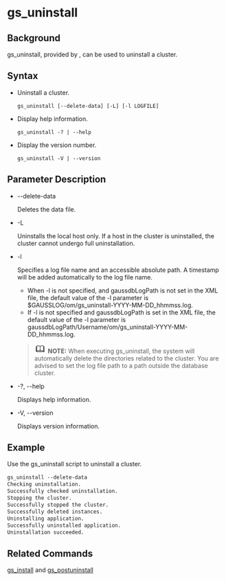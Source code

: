 # gs\_uninstall<a name="EN-US_TOPIC_0249632242"></a>

## Background<a name="en-us_topic_0237152424_en-us_topic_0059778700_section104365437437"></a>

gs\_uninstall, provided by , can be used to uninstall a cluster.

## Syntax<a name="en-us_topic_0237152424_en-us_topic_0059778700_s6f518f13661f4d718c7397ec91f60bdb"></a>

-   Uninstall a cluster.

    ```
    gs_uninstall [--delete-data] [-L] [-l LOGFILE]
    ```

-   Display help information.

    ```
    gs_uninstall -? | --help
    ```

-   Display the version number.

    ```
    gs_uninstall -V | --version
    ```


## Parameter Description<a name="en-us_topic_0237152424_en-us_topic_0059778700_s28c128a273dc452781a9fe18176ab9b2"></a>

-   --delete-data

    Deletes the data file.

-   -L

    Uninstalls the local host only. If a host in the cluster is uninstalled, the cluster cannot undergo full uninstallation.

-   -l

    Specifies a log file name and an accessible absolute path. A timestamp will be added automatically to the log file name.

    -   When -l is not specified, and gaussdbLogPath is not set in the XML file, the default value of the -l parameter is $GAUSSLOG/om/gs\_uninstall-YYYY-MM-DD\_hhmmss.log.
    -   If -l is not specified and gaussdbLogPath is set in the XML file, the default value of the -l parameter is gaussdbLogPath/Username/om/gs\_uninstall-YYYY-MM-DD\_hhmmss.log.

    >![](public_sys-resources/icon-note.gif) **NOTE:** 
    >When executing gs\_uninstall, the system will automatically delete the directories related to the cluster. You are advised to set the log file path to a path outside the  database cluster.

-   -?, --help

    Displays help information.

-   -V, --version

    Displays version information.


## Example<a name="en-us_topic_0237152424_en-us_topic_0059778700_se3158b665fdf47dd929b96da689819df"></a>

Use the gs\_uninstall script to uninstall a cluster.

```
gs_uninstall --delete-data
Checking uninstallation.
Successfully checked uninstallation.
Stopping the cluster.
Successfully stopped the cluster.
Successfully deleted instances.
Uninstalling application.
Successfully uninstalled application.
Uninstallation succeeded.
```

## Related Commands<a name="en-us_topic_0237152424_en-us_topic_0059778700_s81551f14e776431db12f55306b1d2250"></a>

[gs\_install](gs_install.md)  and  [gs\_postuninstall](gs_postuninstall.md)